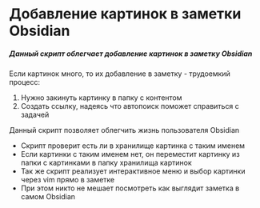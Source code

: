 # Добавление картинок в заметки Obsidian

##### Данный скрипт облегчает добавление картинок в заметку Obsidian
Если картинок много, то их добавление в заметку - трудоемкий процесс:
1) Нужно закинуть картинку в папку с контентом
2) Создать ссылку, надеясь что автопоиск поможет справиться с задачей

Данный скрипт позволяет облегчить жизнь пользователя Obsidian
- Скрипт проверит есть ли в хранилище картинка с таким именем
- Если картинки с таким именем нет, он переместит картинку из папки с картинками в папку хранилища картинок
- Так же скрипт реализует интерактивное меню и выбор картинки через vim прямо в заметке
- При этом никто не мешает посмотреть как выглядит заметка в самом Obsidian

